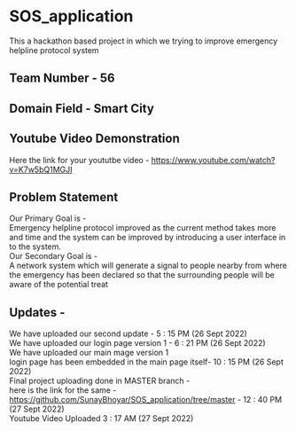 # SOS_application
This a hackathon based project in which we trying to improve emergency helpline protocol system

## Team Number - 56

## Domain Field - Smart City

## Youtube Video Demonstration 
Here the link for your yoututbe video - https://www.youtube.com/watch?v=K7w5bQ1MGJI


## Problem Statement
Our Primary Goal is -<br/> 
   Emergency helpline protocol improved as the current method takes more and time 
   and the system can be improved by introducing a user interface in to the system.<br/>
Our Secondary Goal is -<br/> 
   A network system which will generate a signal to people nearby from where the 
   emergency has been declared so that the surrounding people will be aware of the potential treat
 
 
 
## Updates - 
We have uploaded our second update - 5 : 15 PM (26 Sept 2022)<br/>
We have uploaded our login page version 1 - 6 : 21 PM (26 Sept 2022)<br/>
We have uploaded our main mage version 1 <br/> login page has been embedded in the main page itself- 10 : 15 PM (26 Sept 2022)<br/>
Final project uploading done in MASTER branch  - <br/>
here is the link for the same - https://github.com/SunayBhoyar/SOS_application/tree/master -  12 : 40 PM (27 Sept 2022)<br/>
Youtube Video Uploaded 3 : 17 AM (27 Sept 2022)<br/>



 
